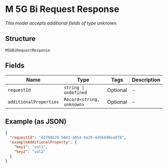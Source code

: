 
# M 5G Bi Request Response

*This model accepts additional fields of type unknown.*

## Structure

`M5GBiRequestResponse`

## Fields

| Name | Type | Tags | Description |
|  --- | --- | --- | --- |
| `requestId` | `string \| undefined` | Optional | - |
| `additionalProperties` | `Record<string, unknown>` | Optional | - |

## Example (as JSON)

```json
{
  "requestId": "d1f08526-5443-4054-9a29-4456490ea9f8",
  "exampleAdditionalProperty": {
    "key1": "val1",
    "key2": "val2"
  }
}
```

